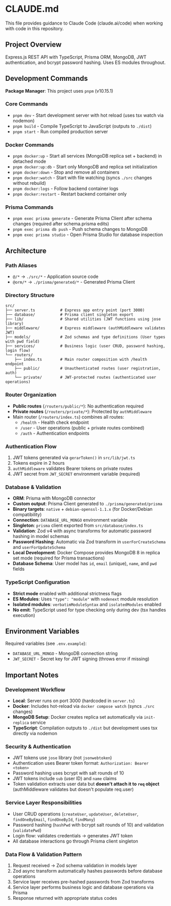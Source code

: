 # CLAUDE.md

This file provides guidance to Claude Code (claude.ai/code) when working with code in this repository.

## Project Overview

Express.js REST API with TypeScript, Prisma ORM, MongoDB, JWT authentication, and bcrypt password hashing. Uses ES modules throughout.

## Development Commands

**Package Manager**: This project uses `pnpm` (v10.15.1)

### Core Commands
- `pnpm dev` - Start development server with hot reload (uses tsx watch via nodemon)
- `pnpm build` - Compile TypeScript to JavaScript (outputs to `./dist`)
- `pnpm start` - Run compiled production server

### Docker Commands
- `pnpm docker:up` - Start all services (MongoDB replica set + backend) in detached mode
- `pnpm docker:up:db` - Start only MongoDB and replica set initialization
- `pnpm docker:down` - Stop and remove all containers
- `pnpm docker:watch` - Start with file watching (syncs `./src` changes without rebuild)
- `pnpm docker:logs` - Follow backend container logs
- `pnpm docker:restart` - Restart backend container only

### Prisma Commands
- `pnpm exec prisma generate` - Generate Prisma Client after schema changes (required after schema.prisma edits)
- `pnpm exec prisma db push` - Push schema changes to MongoDB
- `pnpm exec prisma studio` - Open Prisma Studio for database inspection

## Architecture

### Path Aliases
- `@/*` → `./src/*` - Application source code
- `@orm/*` → `./prisma/generated/*` - Generated Prisma Client

### Directory Structure
```
src/
├── server.ts           # Express app entry point (port 3000)
├── database/           # Prisma client singleton export
├── lib/                # Shared utilities (JWT functions using jose library)
├── middleware/         # Express middleware (authMiddleware validates JWT)
├── models/             # Zod schemas and type definitions (User types with pwd field)
├── services/           # Business logic (user CRUD, password hashing, login flow)
└── routers/
    ├── index.ts        # Main router composition with /health endpoint
    ├── public/         # Unauthenticated routes (user registration, auth)
    └── private/        # JWT-protected routes (authenticated user operations)
```

### Router Organization
- **Public routes** (`/routers/public/*`): No authentication required
- **Private routes** (`/routers/private/*`): Protected by `authMiddleware`
- Main router (`/routers/index.ts`) combines all routes:
  - `/health` - Health check endpoint
  - `/user` - User operations (public + private routes combined)
  - `/auth` - Authentication endpoints

### Authentication Flow
1. JWT tokens generated via `gerarToken()` in `src/lib/jwt.ts`
2. Tokens expire in 2 hours
3. `authMiddleware` validates Bearer tokens on private routes
4. JWT secret from `JWT_SECRET` environment variable (required)

### Database & Validation
- **ORM**: Prisma with MongoDB connector
- **Custom output**: Prisma Client generated to `./prisma/generated/prisma`
- **Binary targets**: `native` + `debian-openssl-1.1.x` (for Docker/Debian compatibility)
- **Connection**: `DATABASE_URL_MONGO` environment variable
- **Singleton**: `prisma` client exported from `src/database/index.ts`
- **Validation**: Zod v4 with async transforms for automatic password hashing in model schemas
- **Password Hashing**: Automatic via Zod transform in `userForCreateSchema` and `userForUpdateSchema`
- **Local Development**: Docker Compose provides MongoDB 8 in replica set mode (required for Prisma transactions)
- **Database Schema**: User model has `id`, `email` (unique), `name`, and `pwd` fields

### TypeScript Configuration
- **Strict mode** enabled with additional strictness flags
- **ES Modules**: Uses `"type": "module"` with `nodenext` module resolution
- **Isolated modules**: `verbatimModuleSyntax` and `isolatedModules` enabled
- **No emit**: TypeScript used for type checking only during dev (tsx handles execution)

## Environment Variables

Required variables (see `.env.example`):
- `DATABASE_URL_MONGO` - MongoDB connection string
- `JWT_SECRET` - Secret key for JWT signing (throws error if missing)

## Important Notes

### Development Workflow
- **Local**: Server runs on port 3000 (hardcoded in `server.ts`)
- **Docker**: Includes hot-reload via `docker compose watch` (syncs `./src` changes)
- **MongoDB Setup**: Docker creates replica set automatically via `init-replica` service
- **TypeScript**: Compilation outputs to `./dist` but development uses tsx directly via nodemon

### Security & Authentication
- JWT tokens use `jose` library (not `jsonwebtoken`)
- Authentication uses Bearer token format: `Authorization: Bearer <token>`
- Password hashing uses bcrypt with salt rounds of 10
- JWT tokens include `sub` (user ID) and `name` claims
- Token validation extracts user data but **doesn't attach it to `req` object** (authMiddleware validates but doesn't populate req.user)

### Service Layer Responsibilities
- User CRUD operations (`createUser`, `updateUser`, `deleteUser`, `findOneByEmail`, `findOneById`, `findMany`)
- Password hashing (`hashPwd` with bcrypt salt rounds of 10) and validation (`validatePwd`)
- Login flow: validates credentials → generates JWT token
- All database interactions go through Prisma client singleton

### Data Flow & Validation Pattern
1. Request received → Zod schema validation in models layer
2. Zod async transform automatically hashes passwords before database operations
3. Service layer receives pre-hashed passwords from Zod transforms
4. Service layer performs business logic and database operations via Prisma
5. Response returned with appropriate status codes

